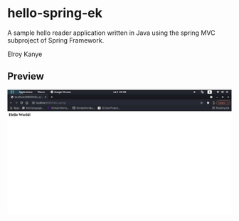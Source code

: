 # hello-spring-ek
A sample hello reader application written in Java using the spring MVC subproject of Spring Framework. 

Elroy Kanye

## Preview
<img src="res/disp.png" alt="preview">
